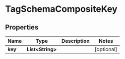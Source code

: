 

# TagSchemaCompositeKey


## Properties

| Name | Type | Description | Notes |
|------------ | ------------- | ------------- | -------------|
|**key** | **List&lt;String&gt;** |  |  [optional] |



